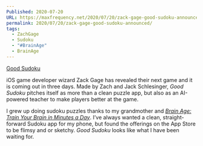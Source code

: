 ```yaml
---
Published: 2020-07-20
URL: https://maxfrequency.net/2020/07/20/zack-gage-good-sudoku-announced/
permalink: 2020/07/20/zack-gage-good-sudoku-announced/
tags:
  - ZachGage
  - Sudoku
  - "#BrainAge"
  - BrainAge
---
```

[Good Sudoku](https://www.playgoodsudoku.com/#download)

iOS game developer wizard Zack Gage has revealed their next game and it is coming out in three days. Made by Zach and Jack Schlesinger, *Good Sudoku* pitches itself as more than a clean puzzle app, but also as an AI-powered teacher to make players better at the game.

I grew up doing sudoku puzzles thanks to my grandmother and [*Brain Age: Train Your Brain in Minutes a Day*](https://en.wikipedia.org/wiki/Brain_Age:_Train_Your_Brain_in_Minutes_a_Day!). I’ve always wanted a clean, straight-forward Sudoku app for my phone, but found the offerings on the App Store to be flimsy and or sketchy. *Good Sudoku* looks like what I have been waiting for.